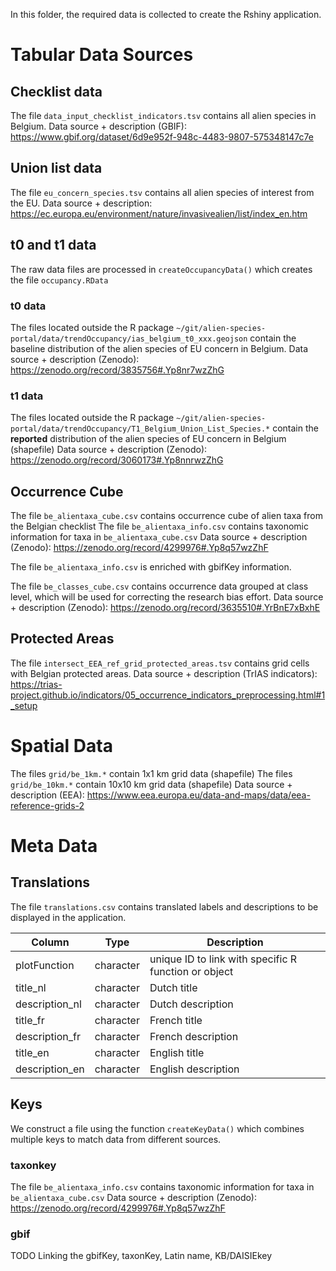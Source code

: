 
In this folder, the required data is collected to create the Rshiny application.

# Tabular Data Sources

## Checklist data

The file `data_input_checklist_indicators.tsv` contains all alien species in Belgium.
Data source + description (GBIF): https://www.gbif.org/dataset/6d9e952f-948c-4483-9807-575348147c7e

## Union list data

The file `eu_concern_species.tsv` contains all alien species of interest from the EU.
Data source + description: https://ec.europa.eu/environment/nature/invasivealien/list/index_en.htm

## t0 and t1 data

The raw data files are processed in `createOccupancyData()` which creates the file `occupancy.RData`

### t0 data

The files located outside the R package `~/git/alien-species-portal/data/trendOccupancy/ias_belgium_t0_xxx.geojson` 
contain the baseline distribution of the alien species of EU concern in Belgium.
Data source + description (Zenodo): https://zenodo.org/record/3835756#.Yp8nr7wzZhG

### t1 data

The files located outside the R package `~/git/alien-species-portal/data/trendOccupancy/T1_Belgium_Union_List_Species.*`
contain the **reported** distribution of the alien species of EU concern in Belgium (shapefile)
Data source + description (Zenodo): https://zenodo.org/record/3060173#.Yp8nnrwzZhG

## Occurrence Cube

The file `be_alientaxa_cube.csv` contains occurrence cube of alien taxa from the Belgian checklist
The file `be_alientaxa_info.csv` contains taxonomic information for taxa in `be_alientaxa_cube.csv`
Data source + description (Zenodo): https://zenodo.org/record/4299976#.Yp8q57wzZhF

The file `be_alientaxa_info.csv` is enriched with gbifKey information.

The file `be_classes_cube.csv` contains occurrence data grouped at class level, which will be used for correcting the research bias effort. 
Data source + description (Zenodo): https://zenodo.org/record/3635510#.YrBnE7xBxhE

## Protected Areas

The file `intersect_EEA_ref_grid_protected_areas.tsv` contains grid cells with Belgian protected areas.
Data source + description (TrIAS indicators): https://trias-project.github.io/indicators/05_occurrence_indicators_preprocessing.html#1_setup


# Spatial Data

The files `grid/be_1km.*` contain 1x1 km grid data (shapefile)
The files `grid/be_10km.*` contain 10x10 km grid data (shapefile)
Data source + description (EEA): https://www.eea.europa.eu/data-and-maps/data/eea-reference-grids-2


# Meta Data

## Translations

The file `translations.csv` contains translated labels and descriptions to be displayed in the application.

| Column                       | Type          | Description                                          |
| ---------------------------- | ------------- | ---------------------------------------------------- |
| plotFunction                 | character     | unique ID to link with specific R function or object |
| title_nl                     | character     | Dutch title                                          |
| description_nl               | character     | Dutch description                                    |
| title_fr                     | character     | French title                                         |
| description_fr               | character     | French description                                   |
| title_en                     | character     | English title                                        |
| description_en               | character     | English description                                  |


## Keys

We construct a file using the function `createKeyData()` which combines multiple keys to match data from different sources.

### taxonkey

The file `be_alientaxa_info.csv` contains taxonomic information for taxa in `be_alientaxa_cube.csv`
Data source + description (Zenodo): https://zenodo.org/record/4299976#.Yp8q57wzZhF

### gbif

TODO Linking the gbifKey, taxonKey, Latin name, KB/DAISIEkey 

